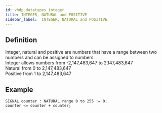 ```yaml
---
id: vhdp_datatypes_integer
title: INTEGER, NATURAL and POSITIVE
sidebar_label:  INTEGER, NATURAL and POSITIVE
---
```


## Definition

Integer, natural and positive are numbers that have a range between two numbers and can be assigned to numbers. <br>
Integer allows numbers from -2,147,483,647 to 2,147,483,647 <br>
Natural from 0 to 2,147,483,647<br>
Positive from 1 to 2,147,483,647

## Example

```vhdp
SIGNAL counter : NATURAL range 0 to 255 := 0; 
counter <= counter + counter;
```